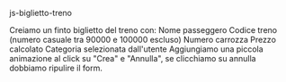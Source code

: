 js-biglietto-treno

Creiamo un finto biglietto del treno con:
Nome passeggero
Codice treno (numero casuale tra 90000 e 100000 escluso)
Numero carrozza
Prezzo calcolato
Categoria selezionata dall'utente
Aggiungiamo una piccola animazione al click su "Crea" e "Annulla", se clicchiamo su annulla dobbiamo ripulire il form.